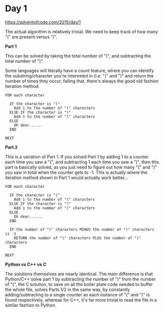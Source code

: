 # Day 1

https://adventofcode.com/2015/day/1

The actual algorithm is relatively trivial.  We need to keep track of how many "(" are present versus ")".

**Part 1**

This can be solved by taking the total number of "(", and subtracting the total number of ")".

Some languages will literally have a count feature, where you can identify the substring/character you're interested in (i.e. "(" and ")" and return the number of times they occur, failing that, there's always the good old fashion iteration method.

    FOR each character
    
      IF the character is "("
        Add 1 to the number of "(" characters
      ELSE IF the character is ")"
        Add 1 to the number of ")" characters
      ELSE
        Oh dear......
      END

    NEXT

**Part 2**

This is a variation of Part 1.  If you solved Part 1 by adding 1 to a counter each time you saw a "(", and subtracting 1 each time you saw a ")", then this part is basically solved, as you just need to figure out how many "(" and ")" you saw in total when the counter gets to -1.  This is actually where the iteration method shown in Part 1 would actually work better...

    FOR each character
    
      IF the character is "("
        Add 1 to the number of "(" characters
      ELSE IF the character is ")"
        Add 1 to the number of ")" characters
      ELSE
        Oh dear......
      END

      IF the number of "(" characters MINUS the number of ")" characters is -1
        RETURN the number of "(" characters PLUS the number of ")" characters
      END

    NEXT

**Python vs C++ vs C**

The solutions themselves are nearly identical.  The main difference is that Python/C++ solve part 1 by subtracting the number of ")" from the number of "(", the C solution, to save on all the boiler plate code needed to buffer the whole file, solves Parts 1/2 in the same way, by constantly adding/subtracting to a single counter as each instance of "(" and ")" is found respectively, whereas for C++, it's far more trivial to read the file in a similar fashion to Python.

